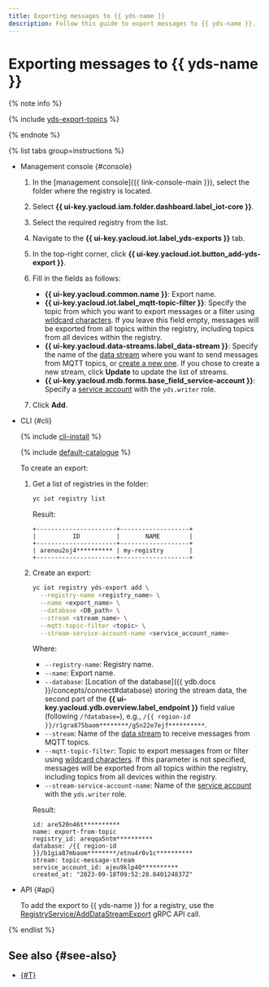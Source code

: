 ```yaml
---
title: Exporting messages to {{ yds-name }}
description: Follow this guide to export messages to {{ yds-name }}.
---
```


# Exporting messages to {{ yds-name }}

{% note info %}

{% include [yds-export-topics](../../_includes/iot-core/yds-export-topics.md) %}

{% endnote %}

{% list tabs group=instructions %}

- Management console {#console}

  1. In the [management console]({{ link-console-main }}), select the folder where the registry is located.
  1. Select **{{ ui-key.yacloud.iam.folder.dashboard.label_iot-core }}**.
  1. Select the required registry from the list.
  1. Navigate to the **{{ ui-key.yacloud.iot.label_yds-exports }}** tab.
  1. In the top-right corner, click **{{ ui-key.yacloud.iot.button_add-yds-export }}**.
  1. Fill in the fields as follows:

     * **{{ ui-key.yacloud.common.name }}**: Export name.
     * **{{ ui-key.yacloud.iot.label_mqtt-topic-filter }}**: Specify the topic from which you want to export messages or a filter using [wildcard characters](../concepts/topic/usage.md#wildcards). If you leave this field empty, messages will be exported from all topics within the registry, including topics from all devices within the registry.
     * **{{ ui-key.yacloud.data-streams.label_data-stream }}**: Specify the name of the [data stream](../../data-streams/concepts/glossary.md#stream-concepts) where you want to send messages from MQTT topics, or [create a new one](../../data-streams/operations/manage-streams.md#create-data-stream). If you chose to create a new stream, click **Update** to update the list of streams.
     * **{{ ui-key.yacloud.mdb.forms.base_field_service-account }}**: Specify a [service account](../../iam/concepts/users/service-accounts.md) with the `yds.writer` role.

  1. Click **Add**.

- CLI {#cli}
  
  {% include [cli-install](../../_includes/cli-install.md) %}

  {% include [default-catalogue](../../_includes/default-catalogue.md) %}
  
  To create an export:

  1. Get a list of registries in the folder:

     ```bash
     yc iot registry list
     ```

     Result:

     ```text
     +----------------------+-------------------+
     |          ID          |       NAME        |
     +----------------------+-------------------+
     | arenou2oj4********** | my-registry       |
     +----------------------+-------------------+
     ```

  1. Create an export:

     ```bash
     yc iot registry yds-export add \
       --registry-name <registry_name> \
       --name <export_name> \
       --database <DB_path> \
       --stream <stream_name> \
       --mqtt-topic-filter <topic> \
       --stream-service-account-name <service_account_name>
     ```

     Where:

     * `--registry-name`: Registry name.
     * `--name`: Export name.
     * `--database`: [Location of the database]({{ ydb.docs }}/concepts/connect#database) storing the stream data, the second part of the **{{ ui-key.yacloud.ydb.overview.label_endpoint }}** field value (following `/?database=`), e.g., `/{{ region-id }}/r1gra875baom********/g5n22e7ejf**********`.
     * `--stream`: Name of the [data stream](../../data-streams/concepts/glossary.md#stream-concepts) to receive messages from MQTT topics.
     * `--mqtt-topic-filter`: Topic to export messages from or filter using [wildcard characters](../concepts/topic/usage.md#wildcards). If this parameter is not specified, messages will be exported from all topics within the registry, including topics from all devices within the registry.
     * `--stream-service-account-name`: Name of the [service account](../../iam/concepts/users/service-accounts.md) with the `yds.writer` role.

     Result:

     ```text
     id: are520n46t**********
     name: export-from-topic
     registry_id: areqqa5ntm**********
     database: /{{ region-id }}/b1gia87mbaom********/etnu4r0v1c**********
     stream: topic-message-stream
     service_account_id: ajeu9klp40**********
     created_at: "2023-09-18T09:52:28.840124837Z"
     ```

- API {#api}

  To add the export to {{ yds-name }} for a registry, use the [RegistryService/AddDataStreamExport](../api-ref/grpc/Registry/addDataStreamExport.md) gRPC API call.

{% endlist %}

## See also {#see-also}

* [{#T}](../concepts/topic/usage.md#yds-export)
